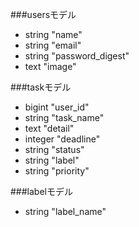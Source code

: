 ###usersモデル
- string "name"
- string "email"
- string "password_digest"
- text "image"


###taskモデル
- bigint "user_id"
- string "task_name"
- text "detail"
- integer "deadline"
- string "status"
- string "label"
- string "priority"

###labelモデル
- string "label_name"
